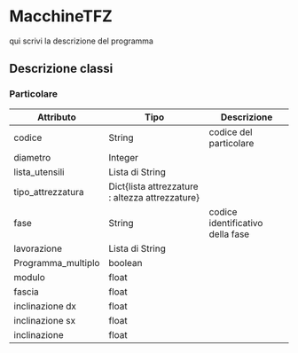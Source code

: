 # MacchineTFZ

qui scrivi la descrizione del programma

## Descrizione classi

### Particolare
**Attributo** | **Tipo** | **Descrizione**
--- | --- | ---
codice | String | codice del particolare
diametro | Integer |
lista_utensili | Lista di String |
tipo_attrezzatura | Dict{lista attrezzature : altezza attrezzature} |
fase | String | codice identificativo della fase
lavorazione | Lista di String | 
Programma_multiplo | boolean |
modulo | float | 
fascia | float | 
inclinazione dx | float |
inclinazione sx | float |
inclinazione | float |
